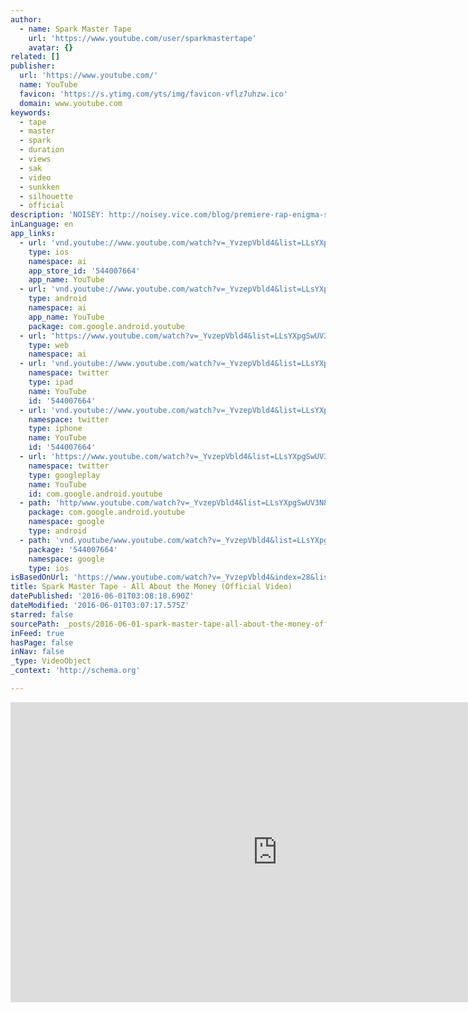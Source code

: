 ```yaml
---
author:
  - name: Spark Master Tape
    url: 'https://www.youtube.com/user/sparkmastertape'
    avatar: {}
related: []
publisher:
  url: 'https://www.youtube.com/'
  name: YouTube
  favicon: 'https://s.ytimg.com/yts/img/favicon-vflz7uhzw.ico'
  domain: www.youtube.com
keywords:
  - tape
  - master
  - spark
  - duration
  - views
  - sak
  - video
  - sunkken
  - silhouette
  - official
description: 'NOISEY: http://noisey.vice.com/blog/premiere-rap-enigma-spark-master-tapes-all-about-the-money-video-is-an-orgy-of-opulence NEW TAPE OUT NOW: http://www.datpiff.com/Spark-Master-Tape-Silhouette-Of-A-Sunkken-City-mixtape.778437.html https://soundcloud.com/sparkmastertape/sets/silhouette-of-a-sunkken-city Visual SWOUP by @CokeMOP & @HedjBanga. Follow @ScizzorGodd on Twitter for Merch updates. @SparkMasterTape @PaperPlatoon'
inLanguage: en
app_links:
  - url: 'vnd.youtube://www.youtube.com/watch?v=_YvzepVbld4&list=LLsYXpgSwUV3N8XVfVgPV0rw&index=28&feature=applinks'
    type: ios
    namespace: ai
    app_store_id: '544007664'
    app_name: YouTube
  - url: 'vnd.youtube://www.youtube.com/watch?v=_YvzepVbld4&list=LLsYXpgSwUV3N8XVfVgPV0rw&index=28&feature=applinks'
    type: android
    namespace: ai
    app_name: YouTube
    package: com.google.android.youtube
  - url: 'https://www.youtube.com/watch?v=_YvzepVbld4&list=LLsYXpgSwUV3N8XVfVgPV0rw&index=28&feature=applinks'
    type: web
    namespace: ai
  - url: 'vnd.youtube://www.youtube.com/watch?v=_YvzepVbld4&list=LLsYXpgSwUV3N8XVfVgPV0rw&index=28&feature=applinks'
    namespace: twitter
    type: ipad
    name: YouTube
    id: '544007664'
  - url: 'vnd.youtube://www.youtube.com/watch?v=_YvzepVbld4&list=LLsYXpgSwUV3N8XVfVgPV0rw&index=28&feature=applinks'
    namespace: twitter
    type: iphone
    name: YouTube
    id: '544007664'
  - url: 'https://www.youtube.com/watch?v=_YvzepVbld4&list=LLsYXpgSwUV3N8XVfVgPV0rw&index=28'
    namespace: twitter
    type: googleplay
    name: YouTube
    id: com.google.android.youtube
  - path: 'http/www.youtube.com/watch?v=_YvzepVbld4&list=LLsYXpgSwUV3N8XVfVgPV0rw&index=28'
    package: com.google.android.youtube
    namespace: google
    type: android
  - path: 'vnd.youtube/www.youtube.com/watch?v=_YvzepVbld4&list=LLsYXpgSwUV3N8XVfVgPV0rw&index=28'
    package: '544007664'
    namespace: google
    type: ios
isBasedOnUrl: 'https://www.youtube.com/watch?v=_YvzepVbld4&index=28&list=LLsYXpgSwUV3N8XVfVgPV0rw'
title: Spark Master Tape - All About the Money (Official Video)
datePublished: '2016-06-01T03:08:18.690Z'
dateModified: '2016-06-01T03:07:17.575Z'
starred: false
sourcePath: _posts/2016-06-01-spark-master-tape-all-about-the-money-official-video.md
inFeed: true
hasPage: false
inNav: false
_type: VideoObject
_context: 'http://schema.org'

---
```

<iframe src="https://cdn.embedly.com/widgets/media.html?src=https%3A%2F%2Fwww.youtube.com%2Fembed%2F_YvzepVbld4%3Ffeature%3Doembed&amp;url=http%3A%2F%2Fwww.youtube.com%2Fwatch%3Fv%3D_YvzepVbld4&amp;image=https%3A%2F%2Fi.ytimg.com%2Fvi%2F_YvzepVbld4%2Fhqdefault.jpg&amp;key=b7d04c9b404c499eba89ee7072e1c4f7&amp;type=text%2Fhtml&amp;schema=youtube" width="854" height="480" scrolling="no" frameborder="0" allowfullscreen="" style=""></iframe>